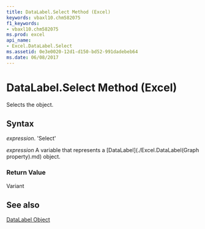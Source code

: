 ```yaml
---
title: DataLabel.Select Method (Excel)
keywords: vbaxl10.chm582075
f1_keywords:
- vbaxl10.chm582075
ms.prod: excel
api_name:
- Excel.DataLabel.Select
ms.assetid: 0e3e0020-12d1-d150-bd52-991dadebeb64
ms.date: 06/08/2017
---
```



# DataLabel.Select Method (Excel)

Selects the object.


## Syntax

 _expression_. 'Select'

 _expression_ A variable that represents a [DataLabel](./Excel.DataLabel(Graph property).md) object.


### Return Value

Variant


## See also


[DataLabel Object](Excel.DataLabel(objec).md)

